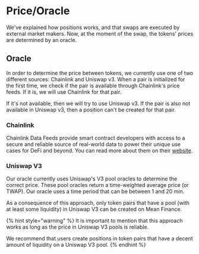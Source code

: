 # Price/Oracle

We've explained how positions works, and that swaps are executed by external market makers. Now, at the moment of the swap, the tokens' prices are determined by an oracle.

## Oracle

In order to determine the price between tokens, we currently use one of two different sources:  Chainlink and Uniswap v3. When a pair is initialized for the first time, we check if the pair is available through Chainlink's price feeds. If it is, we will use Chainlink for that pair.&#x20;

If it's not available, then we will try to use Uniswap v3. If the pair is also not available in Uniswap v3, then a position can't be created for that pair.

### Chainlink

Chainlink Data Feeds provide smart contract developers with access to a secure and reliable source of real-world data to power their unique use cases for DeFi and beyond. You can read more about them on their [website](https://chain.link/data-feeds).

### Uniswap V3

Our oracle currently uses Uniswap's V3 pool oracles to determine the correct price. These pool oracles return a time-weighted average price (or TWAP). Our oracle uses a time period that can be between 1 and 20 min.

As a consequence of this approach, only token pairs that have a pool (with at least some liquidity) in Uniswap V3 can be created on Mean Finance.

{% hint style="warning" %}
It is important to mention that this approach works as long as the price in Uniswap V3 pools is reliable.&#x20;

We recommend that users create positions in token pairs that have a decent amount of liquidity on a Uniswap V3 pool.
{% endhint %}








